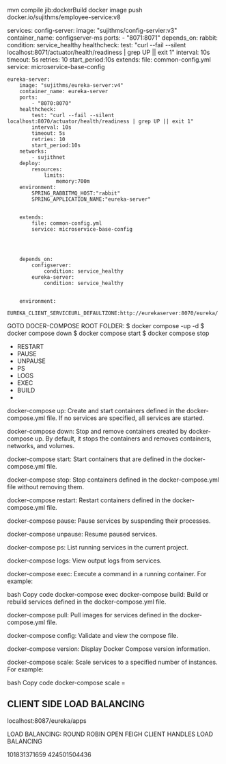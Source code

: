 mvn compile jib:dockerBuild
docker image push docker.io/sujithms/employee-service:v8

services:
	config-server:
		image: "sujithms/config-servier:v3"
		container_name: configserver-ms
		ports:
			- "8071:8071"
		depends_on:
			rabbit:
				condition: service_healthy
		healthcheck:
			test: "curl --fail --silent localhost:8071/actuator/health/readiness | grep UP || exit 1"
			interval: 10s
			timeout: 5s
			retries: 10
			start_period:10s
		extends:
			file: common-config.yml
			service: microservice-base-config
		
	
	eureka-server:
		image: "sujithms/eureka-server:v4"
		container_name: eureka-server
		ports:
			- "8070:8070"
		healthcheck:
			test: "curl --fail --silent localhost:8070/actuator/health/readiness | grep UP || exit 1"
			interval: 10s
			timeout: 5s
			retries: 10
			start_period:10s
		networks:
			- sujithnet
		deploy:
			resources:
				limits:
					memory:700m
		environment:
			SPRING_RABBITMQ_HOST:"rabbit"
			SPRING_APPLICATION_NAME:"eureka-server"
			
			
		extends:
			file: common-config.yml
			service: microservice-base-config
		
		
		
		
		depends_on:
			configserver:
				condition: service_healthy
			eureka-server:
				condition: service_healthy
				
		
		environment:
			EUREKA_CLIENT_SERVICEURL_DEFAULTZONE:http://eurekaserver:8070/eureka/


GOTO DOCER-COMPOSE ROOT FOLDER:
$ docker compose -up -d
$ docker compose down
$ docker compose start
$ docker compose stop

- RESTART
- PAUSE
- UNPAUSE
- PS
- LOGS
- EXEC
- BUILD
- 

docker-compose up: Create and start containers defined in the docker-compose.yml file. If no services are specified, all services are started.

docker-compose down: Stop and remove containers created by docker-compose up. By default, it stops the containers and removes containers, networks, and volumes.

docker-compose start: Start containers that are defined in the docker-compose.yml file.

docker-compose stop: Stop containers defined in the docker-compose.yml file without removing them.

docker-compose restart: Restart containers defined in the docker-compose.yml file.

docker-compose pause: Pause services by suspending their processes.

docker-compose unpause: Resume paused services.

docker-compose ps: List running services in the current project.

docker-compose logs: View output logs from services.

docker-compose exec: Execute a command in a running container. For example:

bash
Copy code
docker-compose exec <service-name> <command>
docker-compose build: Build or rebuild services defined in the docker-compose.yml file.

docker-compose pull: Pull images for services defined in the docker-compose.yml file.

docker-compose config: Validate and view the compose file.

docker-compose version: Display Docker Compose version information.

docker-compose scale: Scale services to a specified number of instances. For example:

bash
Copy code
docker-compose scale <service-name>=<number-of-instances>

CLIENT SIDE LOAD BALANCING
--------------------------


localhost:8087/eureka/apps

LOAD BALANCING: ROUND ROBIN
OPEN FEIGH CLIENT HANDLES LOAD BALANCING




101831371659
424501504436